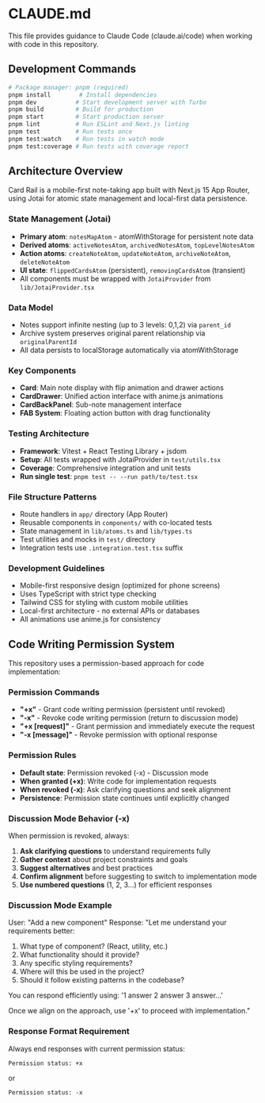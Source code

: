 # CLAUDE.md

This file provides guidance to Claude Code (claude.ai/code) when working with code in this repository.

## Development Commands

```bash
# Package manager: pnpm (required)
pnpm install        # Install dependencies
pnpm dev           # Start development server with Turbo
pnpm build         # Build for production
pnpm start         # Start production server
pnpm lint          # Run ESLint and Next.js linting
pnpm test          # Run tests once
pnpm test:watch    # Run tests in watch mode
pnpm test:coverage # Run tests with coverage report
```

## Architecture Overview

Card Rail is a mobile-first note-taking app built with Next.js 15 App Router, using Jotai for atomic state management and local-first data persistence.

### State Management (Jotai)
- **Primary atom**: `notesMapAtom` - atomWithStorage for persistent note data
- **Derived atoms**: `activeNotesAtom`, `archivedNotesAtom`, `topLevelNotesAtom`
- **Action atoms**: `createNoteAtom`, `updateNoteAtom`, `archiveNoteAtom`, `deleteNoteAtom`
- **UI state**: `flippedCardsAtom` (persistent), `removingCardsAtom` (transient)
- All components must be wrapped with `JotaiProvider` from `lib/JotaiProvider.tsx`

### Data Model
- Notes support infinite nesting (up to 3 levels: 0,1,2) via `parent_id`
- Archive system preserves original parent relationship via `originalParentId`
- All data persists to localStorage automatically via atomWithStorage

### Key Components
- **Card**: Main note display with flip animation and drawer actions
- **CardDrawer**: Unified action interface with anime.js animations
- **CardBackPanel**: Sub-note management interface
- **FAB System**: Floating action button with drag functionality

### Testing Architecture
- **Framework**: Vitest + React Testing Library + jsdom
- **Setup**: All tests wrapped with JotaiProvider in `test/utils.tsx`
- **Coverage**: Comprehensive integration and unit tests
- **Run single test**: `pnpm test -- --run path/to/test.tsx`

### File Structure Patterns
- Route handlers in `app/` directory (App Router)
- Reusable components in `components/` with co-located tests
- State management in `lib/atoms.ts` and `lib/types.ts`
- Test utilities and mocks in `test/` directory
- Integration tests use `.integration.test.tsx` suffix

### Development Guidelines
- Mobile-first responsive design (optimized for phone screens)
- Uses TypeScript with strict type checking
- Tailwind CSS for styling with custom mobile utilities
- Local-first architecture - no external APIs or databases
- All animations use anime.js for consistency

## Code Writing Permission System

This repository uses a permission-based approach for code implementation:

### Permission Commands
- **"+x"** - Grant code writing permission (persistent until revoked)
- **"-x"** - Revoke code writing permission (return to discussion mode)
- **"+x [request]"** - Grant permission and immediately execute the request
- **"-x [message]"** - Revoke permission with optional response

### Permission Rules
- **Default state**: Permission revoked (-x) - Discussion mode
- **When granted (+x)**: Write code for implementation requests
- **When revoked (-x)**: Ask clarifying questions and seek alignment
- **Persistence**: Permission state continues until explicitly changed

### Discussion Mode Behavior (-x)
When permission is revoked, always:
1. **Ask clarifying questions** to understand requirements fully
2. **Gather context** about project constraints and goals
3. **Suggest alternatives** and best practices
4. **Confirm alignment** before suggesting to switch to implementation mode
5. **Use numbered questions** (1, 2, 3...) for efficient responses

### Discussion Mode Example
User: "Add a new component"
Response: "Let me understand your requirements better:

1. What type of component? (React, utility, etc.)
2. What functionality should it provide?
3. Any specific styling requirements?
4. Where will this be used in the project?
5. Should it follow existing patterns in the codebase?

You can respond efficiently using: '1 answer 2 answer 3 answer...'

Once we align on the approach, use '+x' to proceed with implementation."

### Response Format Requirement
Always end responses with current permission status:
```
Permission status: +x
```
or
```
Permission status: -x
```